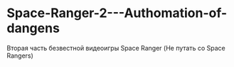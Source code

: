 # Space-Ranger-2---Authomation-of-dangens
 Вторая часть безвестной видеоигры Space Ranger (Не путать со Space Rangers)
